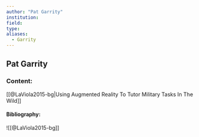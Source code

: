 ```yaml
---
author: "Pat Garrity"
institution:
field:
type:
aliases:
  - Garrity
---
```


## Pat Garrity

### Content:
[[@LaViola2015-bg|Using Augmented Reality To Tutor Military Tasks In The Wild]]

#### Bibliography:

![[@LaViola2015-bg]]